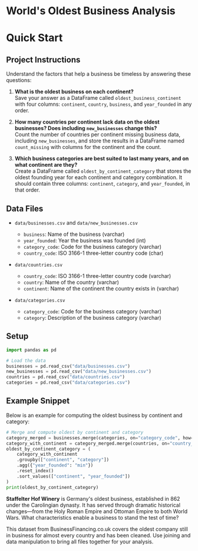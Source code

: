 # World's Oldest Business Analysis 

# Quick Start

## Project Instructions

Understand the factors that help a business be timeless by answering these questions:

1. **What is the oldest business on each continent?**  
   Save your answer as a DataFrame called `oldest_business_continent` with four columns: `continent`, `country`, `business`, and `year_founded` in any order.

2. **How many countries per continent lack data on the oldest businesses? Does including `new_businesses` change this?**  
   Count the number of countries per continent missing business data, including `new_businesses`, and store the results in a DataFrame named `count_missing` with columns for the continent and the count.

3. **Which business categories are best suited to last many years, and on what continent are they?**  
   Create a DataFrame called `oldest_by_continent_category` that stores the oldest founding year for each continent and category combination. It should contain three columns: `continent`, `category`, and `year_founded`, in that order.

## Data Files

- `data/businesses.csv` and `data/new_businesses.csv`  
  - `business`: Name of the business (varchar)  
  - `year_founded`: Year the business was founded (int)  
  - `category_code`: Code for the business category (varchar)  
  - `country_code`: ISO 3166-1 three-letter country code (char)

- `data/countries.csv`  
  - `country_code`: ISO 3166-1 three-letter country code (varchar)  
  - `country`: Name of the country (varchar)  
  - `continent`: Name of the continent the country exists in (varchar)

- `data/categories.csv`  
  - `category_code`: Code for the business category (varchar)  
  - `category`: Description of the business category (varchar)

## Setup

```python
import pandas as pd

# Load the data
businesses = pd.read_csv("data/businesses.csv")
new_businesses = pd.read_csv("data/new_businesses.csv")
countries = pd.read_csv("data/countries.csv")
categories = pd.read_csv("data/categories.csv")
```

## Example Snippet

Below is an example for computing the oldest business by continent and category:

```python
# Merge and compute oldest by continent and category
category_merged = businesses.merge(categories, on="category_code", how="inner")
category_with_continent = category_merged.merge(countries, on="country_code", how="inner")
oldest_by_continent_category = (
    category_with_continent
    .groupby(["continent", "category"])
    .agg({"year_founded": "min"})
    .reset_index()
    .sort_values(["continent", "year_founded"])
)
print(oldest_by_continent_category)
```

**Staffelter Hof Winery** is Germany's oldest business, established in 862 under the Carolingian dynasty. It has served through dramatic historical changes—from the Holy Roman Empire and Ottoman Empire to both World Wars. What characteristics enable a business to stand the test of time?

This dataset from BusinessFinancing.co.uk covers the oldest company still in business for almost every country and has been cleaned. Use joining and data manipulation to bring all files together for your analysis.
